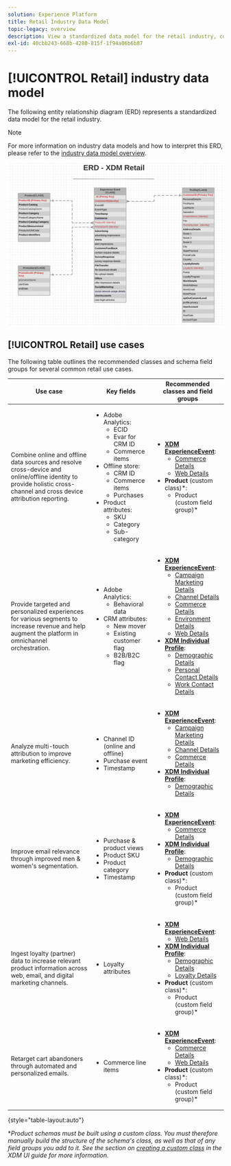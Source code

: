 ```yaml
---
solution: Experience Platform
title: Retail Industry Data Model
topic-legacy: overview
description: View a standardized data model for the retail industry, compatible with Experience Data Model (XDM) for use in Adobe Experience Platform.
exl-id: 40cbb243-668b-4280-815f-1f94a06b6b87
---
```

# [!UICONTROL Retail] industry data model

The following entity relationship diagram (ERD) represents a standardized data model for the retail industry.

>[!NOTE]
>
>For more information on industry data models and how to interpret this ERD, please refer to the [industry data model overview](./overview.md).

![](../../images/industries/retail.png)

## [!UICONTROL Retail] use cases

The following table outlines the recommended classes and schema field groups for several common retail use cases.

| Use case | Key fields | Recommended classes and field groups |
| --- | --- | --- |
| Combine online and offline data sources and resolve cross-device and online/offline identity to provide holistic cross-channel and cross device attribution reporting. | <ul><li>Adobe Analytics:<ul><li>ECID</li><li>Evar for CRM ID</li><li>Commerce items</li></ul></li><li>Offline store:<ul><li>CRM ID</li><li>Commerce items</li><li>Purchases</li></ul></li><li>Product attributes:<ul><li>SKU</li><li>Category</li><li>Sub-category</li></ul></li></ul> |<ul><li>**[XDM ExperienceEvent](../../classes/experienceevent.md)**:<ul><li>[Commerce Details](../../field-groups/event/commerce-details.md)</li><li>[Web Details](../../field-groups/event/web-details.md)</li></ul></li><li>**Product** (custom class)\*:<ul><li>Product (custom field group)\*</li></ul></li></ul> |
| Provide targeted and personalized experiences for various segments to increase revenue and help augment the platform in omnichannel orchestration. | <ul><li>Adobe Analytics:<ul><li>Behavioral data</li></ul></li><li>CRM attributes:<ul><li>New mover</li><li>Existing customer flag</li><li>B2B/B2C flag</li></ul></li></ul> | <ul><li>**[XDM ExperienceEvent](../../classes/experienceevent.md)**:<ul><li>[Campaign Marketing Details](../../field-groups/event/campaign-marketing-details.md)</li><li>[Channel Details](../../field-groups/event/channel-details.md)</li><li>[Commerce Details](../../field-groups/event/commerce-details.md)</li><li>[Environment Details](../../field-groups/event/environment-details.md)</li><li>[Web Details](../../field-groups/event/web-details.md)</li></ul></li><li>**[XDM Individual Profile](../../classes/individual-profile.md)**:<ul><li>[Demographic Details](../../field-groups/profile/demographic-details.md)</li><li>[Personal Contact Details](../../field-groups/profile/personal-contact-details.md)</li><li>[Work Contact Details](../../field-groups/profile/work-contact-details.md)</li></ul></li></ul> |
| Analyze multi-touch attribution to improve marketing efficiency. | <ul><li>Channel ID (online and offline)</li><li>Purchase event</li><li>Timestamp</li></ul> | <ul><li>**[XDM ExperienceEvent](../../classes/experienceevent.md)**:<ul><li>[Campaign Marketing Details](../../field-groups/event/campaign-marketing-details.md)</li><li>[Channel Details](../../field-groups/event/channel-details.md)</li><li>[Commerce Details](../../field-groups/event/commerce-details.md)</li></ul></li><li>**[XDM Individual Profile](../../classes/individual-profile.md)**:<ul><li>[Demographic Details](../../field-groups/profile/demographic-details.md)</li></ul></li></ul> |
| Improve email relevance through improved men & women's segmentation. | <ul><li>Purchase & product views</li><li>Product SKU</li><li>Product category</li><li>Timestamp</li></ul> | <ul><li>**[XDM ExperienceEvent](../../classes/experienceevent.md)**:<ul><li>[Commerce Details](../../field-groups/event/commerce-details.md)</li></ul></li><li>**[XDM Individual Profile](../../classes/individual-profile.md)**:<ul><li>[Demographic Details](../../field-groups/profile/demographic-details.md)</li></ul></li><li>**Product** (custom class)\*:<ul><li>Product (custom field group)\*</li></ul></li></ul> |
| Ingest loyalty (partner) data to increase relevant product information across web, email, and digital marketing channels. | <ul><li>Loyalty attributes</li></ul> | <ul><li>**[XDM ExperienceEvent](../../classes/experienceevent.md)**:<ul><li>[Web Details](../../field-groups/event/web-details.md)</li></ul></li><li>**[XDM Individual Profile](../../classes/individual-profile.md)**:<ul><li>[Demographic Details](../../field-groups/profile/demographic-details.md)</li><li>[Loyalty Details](../../field-groups/profile/loyalty-details.md)</li></ul></li><li>**Product** (custom class)\*:<ul><li>Product (custom field group)\*</li></ul></li></ul> |
| Retarget cart abandoners through automated and personalized emails. | <ul><li>Commerce line items</li></ul> | <ul><li>**[XDM ExperienceEvent](../../classes/experienceevent.md)**:<ul><li>[Commerce Details](../../field-groups/event/commerce-details.md)</li><li>[Web Details](../../field-groups/event/web-details.md)</li></ul></li><li>**Product** (custom class)\*:<ul><li>Product (custom field group)\*</li></ul></li></ul> |

{style="table-layout:auto"}

**Product schemas must be built using a custom class. You must therefore manually build the structure of the schema's class, as well as that of any field groups you add to it. See the section on [creating a custom class](../../ui/resources/classes.md#create) in the XDM UI guide for more information.*